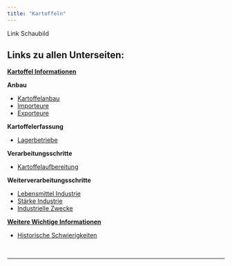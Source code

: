 ```yaml
---
title: "Kartoffeln"
---
```


Link Schaubild 

## Links zu allen Unterseiten:

[**Kartoffel Informationen**](Kartoffel-Informationen.html)

**Anbau**

- [Kartoffelanbau](Anbau/Kartoffelanbau.html)
- [Importeure](Anbau/Importeure.html)
- [Exporteure](Anbau/Exporteure.html)

**Kartoffelerfassung**

- [Lagerbetriebe](Kartoffelerfassung/Lagerbetriebe.html)

**Verarbeitungsschritte**

- [Kartoffelaufbereitung](Verarbeitungsschritte/Kartoffelaufbereitung.html)

**Weiterverarbeitungsschritte**

- [Lebensmittel Industrie](Weiterverarbeitungsschritte/Lebensmittel-Industrie.html)
- [Stärke Industrie](Weiterverarbeitungsschritte/Staerke-Industrie.html)
- [Industrielle Zwecke](Weiterverarbeitungsschritte/Industrielle-Zwecke.html)

[**Weitere Wichtige Informationen**](Weitere-Wichtige-Informationen.html)

- [Historische Schwierigkeiten](Historische-Schwierigkeiten.html)
 



<br>

---

<br> 
